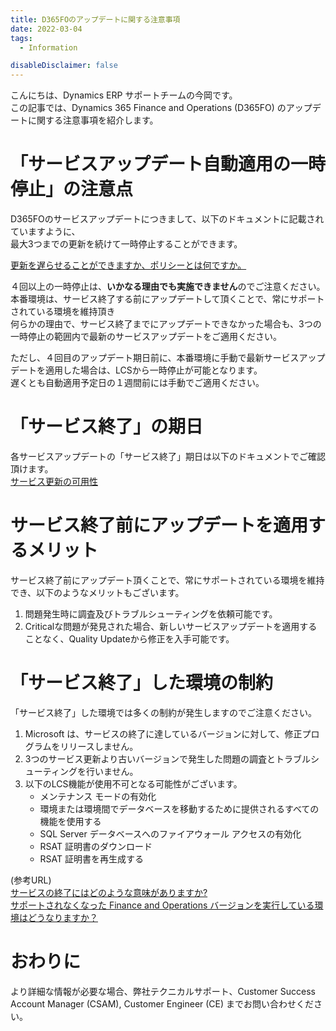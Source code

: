 ```yaml
---
title: D365FOのアップデートに関する注意事項
date: 2022-03-04
tags:
  - Information

disableDisclaimer: false
---
```


こんにちは、Dynamics ERP サポートチームの今岡です。  
この記事では、Dynamics 365 Finance and Operations (D365FO) のアップデートに関する注意事項を紹介します。  
<!-- more -->

# 「サービスアップデート自動適用の一時停止」の注意点

D365FOのサービスアップデートにつきまして、以下のドキュメントに記載されていますように、  
最大3つまでの更新を続けて一時停止することができます。  

[更新を遅らせることができますか、ポリシーとは何ですか。](https://docs.microsoft.com/ja-jp/dynamics365/fin-ops-core/fin-ops/get-started/one-version#can-the-update-be-delayed-what-is-the-policy)

４回以上の一時停止は、**いかなる理由でも実施できません**のでご注意ください。  
本番環境は、サービス終了する前にアップデートして頂くことで、常にサポートされている環境を維持頂き  
何らかの理由で、サービス終了までにアップデートできなかった場合も、3つの一時停止の範囲内で最新のサービスアップデートをご適用ください。  
  
ただし、４回目のアップデート期日前に、本番環境に手動で最新サービスアップデートを適用した場合は、LCSから一時停止が可能となります。  
遅くとも自動適用予定日の１週間前には手動でご適用ください。  

# 「サービス終了」の期日

各サービスアップデートの「サービス終了」期日は以下のドキュメントでご確認頂けます。  
[サービス更新の可用性](https://docs.microsoft.com/ja-jp/dynamics365/fin-ops-core/fin-ops/get-started/public-preview-releases)

# サービス終了前にアップデートを適用するメリット

サービス終了前にアップデート頂くことで、常にサポートされている環境を維持でき、以下のようなメリットもございます。  
1. 問題発生時に調査及びトラブルシューティングを依頼可能です。  
2. Criticalな問題が発見された場合、新しいサービスアップデートを適用することなく、Quality Updateから修正を入手可能です。  
  
# 「サービス終了」した環境の制約
        
「サービス終了」した環境では多くの制約が発生しますのでご注意ください。  
1. Microsoft は、サービスの終了に達しているバージョンに対して、修正プログラムをリリースしません。  
2. 3つのサービス更新より古いバージョンで発生した問題の調査とトラブルシューティングを行いません。  
3. 以下のLCS機能が使用不可となる可能性がございます。  
    * メンテナンス モードの有効化  
    * 環境または環境間でデータベースを移動するために提供されるすべての機能を使用する  
    * SQL Server データベースへのファイアウォール アクセスの有効化  
    * RSAT 証明書のダウンロード  
    * RSAT 証明書を再生成する  
  
(参考URL)  
[サービスの終了にはどのような意味がありますか?](https://docs.microsoft.com/ja-jp/dynamics365/fin-ops-core/fin-ops/get-started/one-version#what-does-end-of-service-mean)  
[サポートされなくなった Finance and Operations バージョンを実行している環境はどうなりますか？](https://docs.microsoft.com/ja-jp/dynamics365/fin-ops-core/fin-ops/get-started/one-version#what-happens-to-an-environment-that-is-running-a-finance-and-operations-version-that-is-no-longer-supported)  


# おわりに  
  
より詳細な情報が必要な場合、弊社テクニカルサポート、Customer Success Account Manager (CSAM), Customer Engineer (CE) までお問い合わせください。  